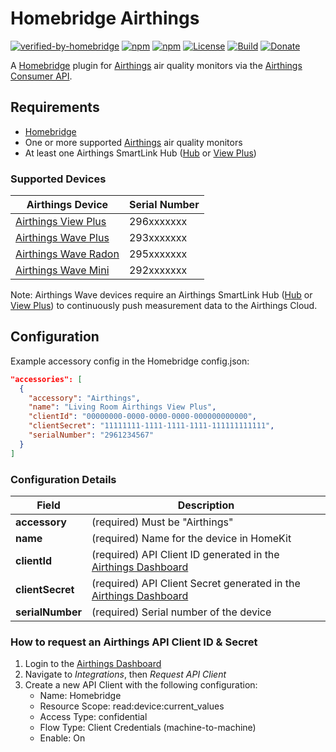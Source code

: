 # Homebridge Airthings

[![verified-by-homebridge](https://badgen.net/badge/homebridge/verified/purple)](https://github.com/homebridge/homebridge/wiki/Verified-Plugins)
[![npm](https://badgen.net/npm/v/homebridge-airthings)](https://www.npmjs.com/package/homebridge-airthings)
[![npm](https://badgen.net/npm/dt/homebridge-airthings)](https://www.npmjs.com/package/homebridge-airthings)
[![License](https://badgen.net/github/license/michaelahern/homebridge-airthings)](LICENSE)
[![Build](https://github.com/michaelahern/homebridge-airthings/actions/workflows/build.yml/badge.svg)](https://github.com/michaelahern/homebridge-airthings/actions/workflows/build.yml)
[![Donate](https://badgen.net/badge/Donate/PayPal/green)](https://paypal.me/michaeljahern)

A [Homebridge](https://homebridge.io) plugin for
[Airthings](https://www.airthings.com) air quality monitors via the 
[Airthings Consumer API](https://developer.airthings.com/consumer-api-docs/).

## Requirements

 * [Homebridge](https://homebridge.io/)
 * One or more supported [Airthings](https://www.airthings.com/) air quality monitors
 * At least one Airthings SmartLink Hub ([Hub](https://www.airthings.com/hub) or [View Plus](https://www.airthings.com/view-plus))

### Supported Devices

| Airthings Device                                             | Serial Number |
| ------------------------------------------------------------ | ------------- |
| [Airthings View Plus](https://www.airthings.com/view-plus)   | 296xxxxxxx    |
| [Airthings Wave Plus](https://www.airthings.com/wave-plus)   | 293xxxxxxx    |
| [Airthings Wave Radon](https://www.airthings.com/wave-radon) | 295xxxxxxx    |
| [Airthings Wave Mini](https://www.airthings.com/wave-mini)   | 292xxxxxxx    |

Note: Airthings Wave devices require an Airthings SmartLink Hub ([Hub](https://www.airthings.com/hub) or [View Plus](https://www.airthings.com/view-plus)) to continuously push measurement data to the Airthings Cloud.

## Configuration

Example accessory config in the Homebridge config.json:

```json
"accessories": [
  {
    "accessory": "Airthings",
    "name": "Living Room Airthings View Plus",
    "clientId": "00000000-0000-0000-0000-000000000000",
    "clientSecret": "11111111-1111-1111-1111-111111111111",
    "serialNumber": "2961234567"
  }
]
```

### Configuration Details

Field           	| Description
------------------|------------
**accessory**   	| (required) Must be "Airthings"
**name**					| (required) Name for the device in HomeKit
**clientId**			| (required) API Client ID generated in the [Airthings Dashboard](https://dashboard.airthings.com)
**clientSecret**	| (required) API Client Secret generated in the [Airthings Dashboard](https://dashboard.airthings.com)
**serialNumber**	| (required) Serial number of the device

### How to request an Airthings API Client ID & Secret

1. Login to the [Airthings Dashboard](https://dashboard.airthings.com)
2. Navigate to *Integrations*, then *Request API Client*
3. Create a new API Client with the following configuration:
    * Name: Homebridge
    * Resource Scope: read:device:current_values
    * Access Type: confidential
    * Flow Type: Client Credentials (machine-to-machine)
    * Enable: On